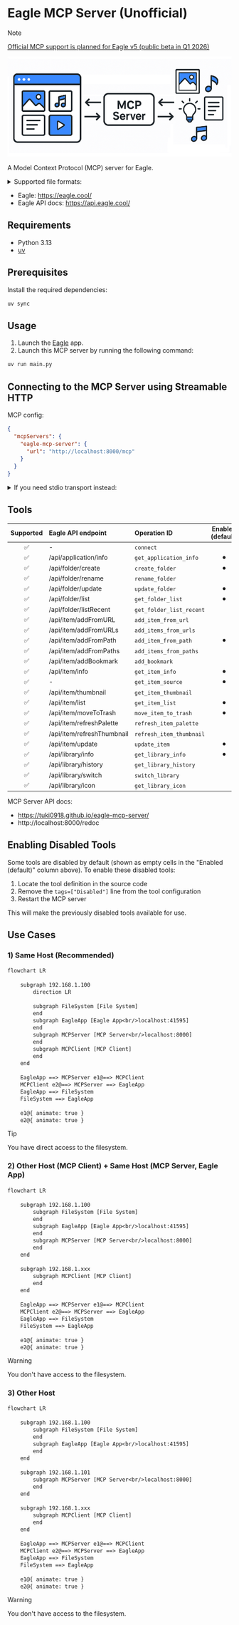 # Eagle MCP Server (Unofficial)

> [!NOTE]
> [Official MCP support is planned for Eagle v5 (public beta in Q1 2026)](https://eagle.cool/blog/post/eagle5-teaser)

![](.github/docs/cover.png)

A Model Context Protocol (MCP) server for Eagle.

<details>

<summary>Supported file formats:</summary>

- `JPG` / `JPEG`
- `PNG`
- `PDF`
- `SVG`
- `MP4`
- `MP3`
- `FBX`
- `OBJ`
- `EPS`
- `TIF` / `TIFF`
- `WebP`
- `BMP`
- `ICO`
- `RAW`
- etc

</details>

- Eagle: https://eagle.cool/<br />
- Eagle API docs: https://api.eagle.cool/<br />

## Requirements

- Python 3.13
- [uv](https://docs.astral.sh/uv/)

## Prerequisites

Install the required dependencies:

```bash
uv sync
```

## Usage

1. Launch the [Eagle](https://eagle.cool/) app.
2. Launch this MCP server by running the following command:

```bash
uv run main.py
```


## Connecting to the MCP Server using Streamable HTTP

MCP config:

```json
{
  "mcpServers": {
    "eagle-mcp-server": {
      "url": "http://localhost:8000/mcp"
    }
  }
}
```

<details>
<summary>If you need stdio transport instead:</summary>

```json
{
  "mcpServers": {
    "eagle-mcp-server": {
      "command": "uvx",
      "args": [
        "--from",
        "git+https://github.com/tuki0918/eagle-mcp-server@fastmcp-stdio",
        "python",
        "-m",
        "main"
      ]
    }
  }
}
```

See [#17](https://github.com/tuki0918/eagle-mcp-server/pull/17) for more details.

</details>

## Tools

| Supported | Eagle API endpoint | Operation ID | Enabled (default) | Category |
|:----:|:---------------------------|:-------------------------|:----:|:------------|
| ✅ | -               | `connect`                |  | MCP         |
| ✅ | /api/application/info      | `get_application_info`   | ⚫︎ | Application |
| ✅ | /api/folder/create         | `create_folder`          | ⚫︎ | Folder      |
| ✅ | /api/folder/rename         | `rename_folder`          |  | Folder      |
| ✅ | /api/folder/update         | `update_folder`          | ⚫︎ | Folder      |
| ✅ | /api/folder/list           | `get_folder_list`        | ⚫︎ | Folder      |
| ✅ | /api/folder/listRecent     | `get_folder_list_recent` |  | Folder      |
| ✅ | /api/item/addFromURL       | `add_item_from_url`      |  | Item        |
| ✅ | /api/item/addFromURLs      | `add_items_from_urls`    |  | Item        |
| ✅ | /api/item/addFromPath      | `add_item_from_path`     | ⚫︎ | Item        |
| ✅ | /api/item/addFromPaths     | `add_items_from_paths`   |  | Item        |
| ✅ | /api/item/addBookmark      | `add_bookmark`           |  | Item        |
| ✅ | /api/item/info             | `get_item_info`          | ⚫︎ | Item        |
| ✅ | -           | `get_item_source`        | ⚫︎ | Item        |
| ✅ | /api/item/thumbnail        | `get_item_thumbnail`     |  | Item        |
| ✅ | /api/item/list             | `get_item_list`          | ⚫︎ | Item        |
| ✅ | /api/item/moveToTrash      | `move_item_to_trash`     | ⚫︎ | Item        |
| ✅ | /api/item/refreshPalette   | `refresh_item_palette`   |  | Item        |
| ✅ | /api/item/refreshThumbnail | `refresh_item_thumbnail` |  | Item        |
| ✅ | /api/item/update           | `update_item`            | ⚫︎ | Item        |
| ✅ | /api/library/info          | `get_library_info`       | ⚫︎ | Library     |
| ✅ | /api/library/history       | `get_library_history`    |  | Library     |
| ✅ | /api/library/switch        | `switch_library`         |  | Library     |
| ✅ | /api/library/icon          | `get_library_icon`       |  | Library     |

MCP Server API docs: 
- https://tuki0918.github.io/eagle-mcp-server/
- http://localhost:8000/redoc

## Enabling Disabled Tools

Some tools are disabled by default (shown as empty cells in the "Enabled (default)" column above). To enable these disabled tools:

1. Locate the tool definition in the source code
2. Remove the `tags=["Disabled"]` line from the tool configuration
3. Restart the MCP server

This will make the previously disabled tools available for use.

## Use Cases

### 1) Same Host (Recommended)

```mermaid
flowchart LR

    subgraph 192.168.1.100
        direction LR
        
        subgraph FileSystem [File System]
        end
        subgraph EagleApp [Eagle App<br/>localhost:41595]
        end
        subgraph MCPServer [MCP Server<br/>localhost:8000]
        end
        subgraph MCPClient [MCP Client]
        end
    end

    EagleApp ==> MCPServer e1@==> MCPClient
    MCPClient e2@==> MCPServer ==> EagleApp
    EagleApp ==> FileSystem
    FileSystem ==> EagleApp

    e1@{ animate: true }
    e2@{ animate: true }
```

> [!TIP]
> You have direct access to the filesystem.

### 2) Other Host (MCP Client) + Same Host (MCP Server, Eagle App)

```mermaid
flowchart LR
  
    subgraph 192.168.1.100
        subgraph FileSystem [File System]
        end
        subgraph EagleApp [Eagle App<br/>localhost:41595]
        end
        subgraph MCPServer [MCP Server<br/>localhost:8000]
        end
    end

    subgraph 192.168.1.xxx
        subgraph MCPClient [MCP Client]
        end
    end

    EagleApp ==> MCPServer e1@==> MCPClient
    MCPClient e2@==> MCPServer ==> EagleApp
    EagleApp ==> FileSystem
    FileSystem ==> EagleApp

    e1@{ animate: true }
    e2@{ animate: true }
```

> [!WARNING]
> You don't have access to the filesystem.

### 3) Other Host

```mermaid
flowchart LR

    subgraph 192.168.1.100
        subgraph FileSystem [File System]
        end
        subgraph EagleApp [Eagle App<br/>localhost:41595]
        end
    end

    subgraph 192.168.1.101
        subgraph MCPServer [MCP Server<br/>localhost:8000]
        end
    end

    subgraph 192.168.1.xxx
        subgraph MCPClient [MCP Client]
        end
    end

    EagleApp ==> MCPServer e1@==> MCPClient
    MCPClient e2@==> MCPServer ==> EagleApp
    EagleApp ==> FileSystem
    FileSystem ==> EagleApp

    e1@{ animate: true }
    e2@{ animate: true }
```

> [!WARNING]
> You don't have access to the filesystem.
